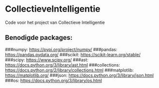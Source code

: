 # CollectieveIntelligentie
Code voor het project van Collectieve Intelligentie

## Benodigde packages:
###numpy: https://pypi.org/project/numpy/
###pandas: https://pandas.pydata.org/
###scikit: https://scikit-learn.org/stable/
###scipy: https://www.scipy.org/
###ast: https://docs.python.org/3/library/ast.html
###collections: https://docs.python.org/2/library/collections.html
###matplotlib: https://matplotlib.org/
###json: https://docs.python.org/3/library/json.html
###os: https://docs.python.org/3/library/os.html
